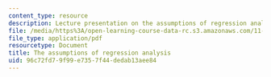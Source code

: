 ```yaml
---
content_type: resource
description: Lecture presentation on the assumptions of regression analysis.
file: /media/https%3A/open-learning-course-data-rc.s3.amazonaws.com/11-220-quantitative-reasoning-statistical-methods-for-planners-i-spring-2009/96c72fd79f99e7357f44dedab13aee84_MIT11_220s09_lec17.pdf
file_type: application/pdf
resourcetype: Document
title: The assumptions of regression analysis
uid: 96c72fd7-9f99-e735-7f44-dedab13aee84
---
```

